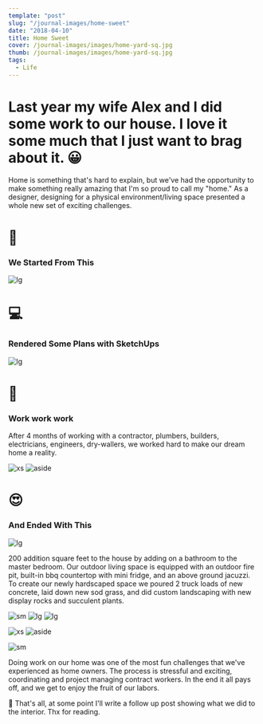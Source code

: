 ```yaml
---
template: "post"
slug: "/journal-images/home-sweet"
date: "2018-04-10"
title: Home Sweet
cover: /journal-images/images/home-yard-sq.jpg
thumb: /journal-images/images/home-yard-sq.jpg
tags:
  - Life
---
```


# Last year my wife Alex and I did some work to our house. I love it some much that I just want to brag about it. 😀

Home is something that's hard to explain, but we've had the opportunity to make something really amazing that I'm so proud to call my "home." As a designer, designing for a physical environment/living space presented a whole new set of exciting challenges.

# 🔨

### We Started From This

![lg](/journal-images/images/home-before.jpg)

# 💻

### Rendered Some Plans with SketchUps

![lg](/journal-images/gif/home-vid.gif)

# 💪

### Work work work

After 4 months of working with a contractor, plumbers, builders, electricians, engineers, dry-wallers, we worked hard to make our dream home a reality.

![xs](/journal-images/gif/home-timelapse.gif)
![aside](/journal-images/gif/home-timelapse-02.gif)

# 😍

### And Ended With This

![lg](/journal-images/images/home-yard-sq.jpg)

200 addition square feet to the house by adding on a bathroom to the master bedroom. Our outdoor living space is equipped with an outdoor fire pit, built-in bbq countertop with mini fridge, and an above ground jacuzzi. To create our newly hardscaped space we poured 2 truck loads of new concrete, laid down new sod grass, and did custom landscaping with new display rocks and succulent plants.

![sm](/journal-images/images/home-full.jpg)
![lg](/journal-images/images/home-deck.jpg)
![lg](/journal-images/images/home-firepit.jpg)

![xs](/journal-images/images/home-kitty.jpg)
![aside](/journal-images/images/home-puppy.jpg)

![sm](/journal-images/images/home-chairs.jpg)

Doing work on our home was one of the most fun challenges that we've experienced as home owners. The process is stressful and exciting, coordinating and project managing contract workers. In the end it all pays off, and we get to enjoy the fruit of our labors.

🙂 That's all, at some point I'll write a follow up post showing what we did to the interior. Thx for reading.
